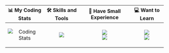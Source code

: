 <table>
  <thead>
    <tr>
      <th>📊 My Coding Stats</th>
      <th>🛠 Skills and Tools</th>
      <th>🍼 Have Small Experience</th>
      <th>💻 Want to Learn</th>
    </tr>
  </thead>
  <tbody>
    <tr>
      <td>
        <p align="center">
          <img src="https://wakatime.com/share/@45c37f30-78f2-4b42-863d-611feedbfacb/c2c6600d-b2f3-4ab1-a91c-e97e023d2a30.svg" alt="Coding Stats">
        </p>
      </td>
      <td>
        <p align="center">
          <img src="https://skillicons.dev/icons?i=python,git,docker,linux,arch,vscode&perline=3">
        </p>
      </td>
      <td>
        <p align="center">
          <img src="https://skillicons.dev/icons?i=vim,html,css&perline=3"></br>
          <img src="https://skillicons.dev/icons?i=md,bash&perline=2">
        </p>
      </td>
      <td>
        <p align="center">
          <img src="https://skillicons.dev/icons?i=postgres,go,redis&perline=3"></br>
          <img src="https://skillicons.dev/icons?i=fastapi,solidity&perline=3">
        </p>
      </td>
    </tr>
  </tbody>
</table>

<!--START_SECTION:waka-->
<!--END_SECTION:waka-->
